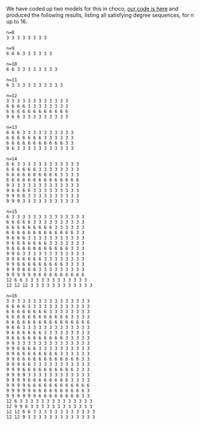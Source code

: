 We have coded up two models for this in choco, [our code is here](http://www.dcs.gla.ac.uk/~pat/jchoco/diamondFree) and produced the following results, listing all satisfying degree sequences, for n up to 16.

    n=8
    3 3 3 3 3 3 3 3

    n=9
    6 6 6 3 3 3 3 3 3

    n=10
    6 6 3 3 3 3 3 3 3 3 

    n=11
    6 3 3 3 3 3 3 3 3 3 3 

    n=12
    3 3 3 3 3 3 3 3 3 3 3 3 
    6 6 6 6 3 3 3 3 3 3 3 3 
    6 6 6 6 6 6 6 6 6 6 6 6 
    9 6 6 3 3 3 3 3 3 3 3 3 

    n=13
    6 6 6 3 3 3 3 3 3 3 3 3 3 
    6 6 6 6 6 6 6 3 3 3 3 3 3 
    6 6 6 6 6 6 6 6 6 6 6 3 3 
    9 6 3 3 3 3 3 3 3 3 3 3 3 

    n=14
    6 6 3 3 3 3 3 3 3 3 3 3 3 3 
    6 6 6 6 6 6 3 3 3 3 3 3 3 3 
    6 6 6 6 6 6 6 6 6 6 3 3 3 3 
    6 6 6 6 6 6 6 6 6 6 6 6 6 6 
    9 3 3 3 3 3 3 3 3 3 3 3 3 3 
    9 6 6 6 6 3 3 3 3 3 3 3 3 3 
    9 9 6 6 3 3 3 3 3 3 3 3 3 3 
    9 9 9 3 3 3 3 3 3 3 3 3 3 3 

    n=15
    6 3 3 3 3 3 3 3 3 3 3 3 3 3 3 
    6 6 6 6 6 3 3 3 3 3 3 3 3 3 3 
    6 6 6 6 6 6 6 6 6 3 3 3 3 3 3 
    6 6 6 6 6 6 6 6 6 6 6 6 6 3 3 
    9 6 6 6 3 3 3 3 3 3 3 3 3 3 3 
    9 6 6 6 6 6 6 6 3 3 3 3 3 3 3 
    9 6 6 6 6 6 6 6 6 6 6 6 3 3 3 
    9 9 6 3 3 3 3 3 3 3 3 3 3 3 3 
    9 9 6 6 6 6 6 3 3 3 3 3 3 3 3 
    9 9 6 6 6 6 6 6 6 6 6 3 3 3 3 
    9 9 9 6 6 6 3 3 3 3 3 3 3 3 3 
    9 9 9 9 9 9 6 6 6 6 6 6 6 6 6 
    12 6 6 3 3 3 3 3 3 3 3 3 3 3 3 
    12 12 12 3 3 3 3 3 3 3 3 3 3 3 3 

    n=16
    3 3 3 3 3 3 3 3 3 3 3 3 3 3 3 3 
    6 6 6 6 3 3 3 3 3 3 3 3 3 3 3 3 
    6 6 6 6 6 6 6 6 3 3 3 3 3 3 3 3 
    6 6 6 6 6 6 6 6 6 6 6 6 3 3 3 3 
    6 6 6 6 6 6 6 6 6 6 6 6 6 6 6 6 
    9 6 6 3 3 3 3 3 3 3 3 3 3 3 3 3 
    9 6 6 6 6 6 6 3 3 3 3 3 3 3 3 3 
    9 6 6 6 6 6 6 6 6 6 6 3 3 3 3 3 
    9 9 3 3 3 3 3 3 3 3 3 3 3 3 3 3 
    9 9 6 6 6 6 3 3 3 3 3 3 3 3 3 3 
    9 9 6 6 6 6 6 6 6 6 3 3 3 3 3 3 
    9 9 6 6 6 6 6 6 6 6 6 6 6 6 3 3 
    9 9 9 6 6 3 3 3 3 3 3 3 3 3 3 3 
    9 9 9 6 6 6 6 6 6 6 6 6 6 3 3 3 
    9 9 9 9 3 3 3 3 3 3 3 3 3 3 3 3 
    9 9 9 9 6 6 6 6 6 6 6 6 3 3 3 3 
    9 9 9 9 6 6 6 6 6 6 6 6 6 6 6 6 
    9 9 9 9 9 6 6 6 6 6 6 6 6 6 6 3 
    9 9 9 9 9 9 6 6 6 6 6 6 6 6 3 3 
    12 6 3 3 3 3 3 3 3 3 3 3 3 3 3 3 
    12 9 9 6 3 3 3 3 3 3 3 3 3 3 3 3 
    12 12 6 6 3 3 3 3 3 3 3 3 3 3 3 3 
    12 12 9 3 3 3 3 3 3 3 3 3 3 3 3 3 